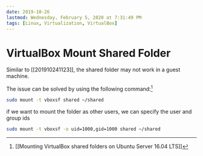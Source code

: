 ```yaml
---
date: 2019-10-26
lastmod: Wednesday, February 5, 2020 at 7:31:49 PM
tags: [Linux, Virtualization, VirtualBox]
---
```

# VirtualBox Mount Shared Folder

Similar to [[201910241123]], the shared folder may not work in a guest machine.

The issue can be solved by using the following command:[^EF14DADFE043]

```bash
sudo mount -t vboxsf shared ~/shared
```

if we want to mount the folder as other users, we can specify the user and group ids

```bash
sudo mount -t vboxsf -o uid=1000,gid=1000 shared ~/shared
```


[^EF14DADFE043]: [[Mounting VirtualBox shared folders on Ubuntu Server 16.04 LTS]]
